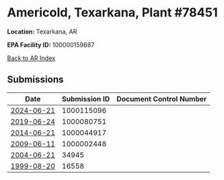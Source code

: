 #  Americold, Texarkana, Plant #78451

**Location:** Texarkana, AR

**EPA Facility ID:** 100000159687

[Back to AR Index](../../index.md)

## Submissions

| Date | Submission ID | Document Control Number |
|------|--------------|-------------------------|
| [2024-06-21](submissions/1000115096.md) | 1000115096 |  |
| [2019-06-24](submissions/1000080751.md) | 1000080751 |  |
| [2014-06-21](submissions/1000044917.md) | 1000044917 |  |
| [2009-06-11](submissions/1000002448.md) | 1000002448 |  |
| [2004-06-21](submissions/34945.md) | 34945 |  |
| [1999-08-20](submissions/16558.md) | 16558 |  |
